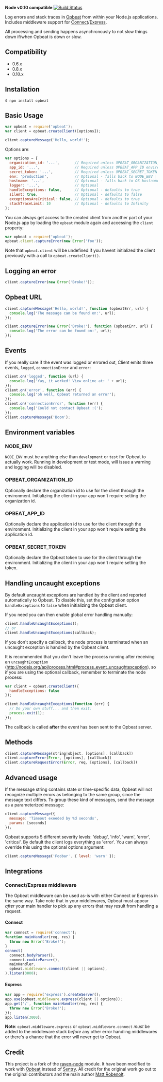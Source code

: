 **Node v0.10 compatible**
[![Build Status](https://travis-ci.org/watson/opbeat-node.png)](https://travis-ci.org/watson/opbeat-node)

Log errors and stack traces in [Opbeat](http://opbeat.com/) from within
your Node.js applications. Includes middleware support for
[Connect](http://www.senchalabs.org/connect/)/[Express](http://expressjs.com/).

All processing and sending happens asynchronously to not slow things
down if/when Opbeat is down or slow.

## Compatibility
 * 0.6.x
 * 0.8.x
 * 0.10.x

## Installation
```
$ npm install opbeat
```

## Basic Usage
```javascript
var opbeat = require('opbeat');
var client = opbeat.createClient([options]);

client.captureMessage('Hello, world!');
```

Options are:
```javascript
var options = {
  organization_id: '...',       // Required unless OPBEAT_ORGANIZATION_ID environment variable is set
  app_id: '...',                // Required unless OPBEAT_APP_ID environment variable is set
  secret_token: '...',          // Required unless OPBEAT_SECRET_TOKEN environment variable is set
  env: 'production',            // Optional - falls back to NODE_ENV || 'development'
  hostname: '...',              // Optional - falls back to OS hostname
  logger: '...',                // Optional
  handleExceptions: false,      // Optional - defaults to true
  silent: true,                 // Optional - defaults to false
  exceptionsAreCritical: false, // Optional - defaults to true
  stackTraceLimit: 10           // Optional - defaults to Infinity
};
```

You can always get access to the created client from another part of
your Node.js app by loading the `opbeat` module again and accessing the
`client` property:
```javascript
var opbeat = require('opbeat');
opbeat.client.captureError(new Error('foo'));
```

Note that `opbeat.client` will be undefined if you havent initialized
the client previously with a call to `opbeat.createClient()`.

## Logging an error
```javascript
client.captureError(new Error('Broke!'));
```

## Opbeat URL
```javascript
client.captureMessage('Hello, world!', function (opbeatErr, url) {
  console.log('The message can be found on:', url);
});
```

```javascript
client.captureError(new Error('Broke!'), function (opbeatErr, url) {
  console.log('The error can be found on:', url);
});
```

## Events
If you really care if the event was logged or errored out, Client emits three events, `logged`, `connectionError` and `error`:

```javascript
client.on('logged', function (url) {
  console.log('Yay, it worked! View online at: ' + url);
});
client.on('error', function (err) {
  console.log('oh well, Opbeat returned an error');
});
client.on('connectionError', function (err) {
  console.log('Could not contact Opbeat :(');
});
client.captureMessage('Boom');
```

## Environment variables
### NODE_ENV
`NODE_ENV` must be anything else than `development` or `test` for Opbeat to actually work. Running in development or test mode, will issue a warning and logging will be disabled.

### OPBEAT_ORGANIZATION_ID
Optionally declare the organization id to use for the client through the environment. Initializing the client in your app won't require setting the organization id.

### OPBEAT_APP_ID
Optionally declare the application id to use for the client through the environment. Initializing the client in your app won't require setting the application id.

### OPBEAT_SECRET_TOKEN
Optionally declare the Opbeat token to use for the client through the environment. Initializing the client in your app won't require setting the token.

## Handling uncaught exceptions
By default uncaught exceptions are handled by the client and reported
automatically to Opbeat. To disable this, set the configration option
`handleExceptions` to `false` when initializing the Opbeat client.

If you need you can then enable global error handling manually:

```javascript
client.handleUncaughtExceptions();
// or
client.handleUncaughtExceptions(callback);
```

If you don't specify a callback, the node process is terminated when an
uncaught exception is handled by the Opbeat client.

It is recommended that you don't leave the process running after
receiving an `uncaughtException`
(http://nodejs.org/api/process.html#process_event_uncaughtexception), so
if you are using the optional callback, remember to terminate the node
process:

```javascript
var client = opbeat.createClient({
  handleExceptions: false
});

client.handleUncaughtExceptions(function (err) {
  // Do your own stuff... and then exit:
  process.exit(1);
});
```

The callback is called **after** the event has been sent to the Opbeat server.

## Methods
```javascript
client.captureMessage(string|object, [options], [callback])
client.captureError(Error, [options], [callback])
client.captureRequestError(Error, req, [options], [callback])
```

## Advanced usage

If the message string contains state or time-specific data, Opbeat will
not recognize multiple errors as belonging to the same group, since the
message text differs. To group these kind of messages, send the message
as a parameterized message:

```javascript
client.captureMessage({
  message: 'Timeout exeeded by %d seconds',
  params: [seconds]
});
```

Opbeat supports 5 different severity levels: 'debug', 'info', 'warn',
'error', 'critical'.  By default the client logs everything as 'error'.
You can always override this using the optional options argument:

```javascript
client.captureMessage('Foobar', { level: 'warn' });
```

## Integrations
### Connect/Express middleware
The Opbeat middleware can be used as-is with either Connect or Express in the same way. Take note that in your middlewares, Opbeat must appear _after_ your main handler to pick up any errors that may result from handling a request.

#### Connect
```javascript
var connect = require('connect');
function mainHandler(req, res) {
  throw new Error('Broke!');
}
connect(
  connect.bodyParser(),
  connect.cookieParser(),
  mainHandler,
  opbeat.middleware.connect(client || options),
).listen(3000);
```

#### Express
```javascript
var app = require('express').createServer();
app.use(opbeat.middleware.express(client || options));
app.get('/', function mainHandler(req, res) {
  throw new Error('Broke!');
});
app.listen(3000);
```

__Note__: `opbeat.middleware.express` or `opbeat.middleware.connect` *must* be added to the middleware stack *before* any other error handling middlewares or there's a chance that the error will never get to Opbeat.

## Credit

This project is a fork of the
[raven-node](https://github.com/mattrobenolt/raven-node) module. It have
been modified to work with [Opbeat](http://opbeat.com) instead of
[Sentry](http://getsentry.com). All credit for the original work go out
to the original contributors and the main author [Matt
Robenolt](https://github.com/mattrobenolt).
